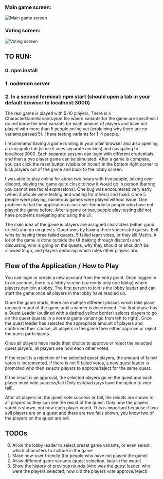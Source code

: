 ### Main game screen:
![Main game screen](https://i.imgur.com/q52taaO.png)

### Voting screen: 
![Voting screen](https://i.imgur.com/LoA79js.png)

## TO RUN:
### 0. npm install
### 1. nodemon server
### 2. In a second terminal: npm start (should open a tab in your default browser to localhost:3000)

The real game is played with 5-10 players. There is a CharacterGameVariants.json file where variants for the game are specified. I do not know the best variants for each amount of players and have not played with more than 5 people online yet (explaining why there are no variants passed 5). I have testing variants for 1-4 people. 

I recommend having a game running in your main browser and also opening an incognito tab (since it uses separate cookies) and navigating to localhost:3000. Each separate session can login with different credentials and then a two player game can be simulated. After a game is complete, you can click the reset button (visible on hover) in the bottom right corner to kick players out of the game and back to the lobby screen.

I was able to play online for about two hours with five people, talking over discord, playing the game quite close to how it would go in person (barring you cannot see facial expressions). One bug was encountered very early (when 3 people were testing and waiting for others) and fixed. Once 5 people were playing, numerous games were played without issue. One problem is that the application is not user-friendly to people who have not played the game before. After a game or two, people play-testing did not have problems navigating and using the UI.

The main idea of the game is players are assigned characters (either good or evil) and go on quests. Good wins by having three successful quests. Evil wins by having three failed quests, 5 failed team votes, or they kill Merlin. A lot of the game is done outside the UI (talking through discord) and discussing who is going on the quests, why they should or shouldn't be allowed to go, and players deducing which roles other players are.

## Flow of the Application / How to Play
You can login or create a new account from the entry point.
Once logged in to an account, there is a lobby screen (currently only one lobby) where players can join
a lobby. The first person to join is the lobby leader and can start the game once all players in the lobby
have readied up.

Once the game starts, there are multiple different phases which take place on each round of the game until a winner
is determined. The first phase has a Quest Leader (outlined with a dashed yellow border) selects players to go on
the quest (quests in a normal game variant go from left to right). Once the quest leader has selected the appropriate 
amount of players and confirmed their choice, all players in the game then either approve or reject the quest participants.

Once all players have made their choice to approve or reject the selected quest players, all players see how each other voted.

If the result is a rejection of the selected quest players, the amount of failed votes is incremented. If there is not 5 failed votes, a new quest leader is promoted who then selects players to approve/reject for the same quest.

If the result is an approval, the selected players go on the quest and each player must vote success/fail (Only evil/bad guys have the option to vote fail).

After all players on the quest vote success or fail, the results are shown to all players so they can see the result of the quest. Only how the players voted is shown, not how each player voted. This is important because if two evil players are on a quest and there are two fails shown, you know two of the players on the quest are evil.

## TODOs
0. Allow the lobby leader to select preset game variants, or even select which characters to include in the game
1. Make new-user friendly (for people who have not played the game)
2. Allow different game variants (quest selection, lady in the water)
3. Show the history of previous rounds (who was the quest leader, who were the players selected, how did the players vote approve/reject)
